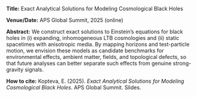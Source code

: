 **Title:**  Exact Analytical Solutions for Modeling Cosmological Black Holes  

**Venue/Date:** APS Global Summit, 2025 (online)  

**Abstract:** We construct exact solutions to Einstein’s equations for black holes in (i) expanding, inhomogeneous LTB cosmologies 
and (ii) static spacetimes with anisotropic media. By mapping horizons and test-particle motion, we envision these models as candidate 
benchmarks for environmental effects, ambient matter, fields, and topological defects, so that future analyses can better separate such 
effects from genuine strong-gravity signals. 

**How to cite:** Kopteva, E. (2025). *Exact Analytical Solutions for Modeling Cosmological Black Holes*. APS Global Summit. Slides.
